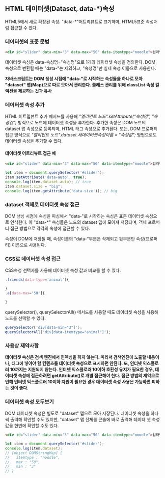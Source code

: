 ## HTML 데이터셋(Dataset, data-*)속성

HTML5에서 새로 확장된 속성.
"data-*"어트리뷰트로 표기하며, HTML5표준 속성처럼 접근할 수 있다.

### 데이터셋의 표준 문법
```html
<div id="slider" data-min="3" data-max="50" data-itemtype="noodle">컵라면</div>
```
데이터셋 속성은 data-속성명="속성명"으로 1개의 데이터셋 속성을 정의한다. DOM 속성으로 변환될 때는 "data-"는 제외하고, "속성명"만 실제 속성 이름으로 사용한다. 

**자바스크립트는 DOM 생성 시점에 "data-"로 시작하는 속성들을 하나로 모아 "dataset" 맵(Map)으로 따로 모아서 관리한다. 클래스 관리를 위해 classList 속성 컬렉션을 제공하는 것과 유사**


### 데이터셋 속성 추가
HTML 어트립뷰트 추가 메서드를 사용해
*"엘리먼트 노드".setAttribute("속성명", "속성값")* 방식으로 노드에 데이터셋 속성을 추가한다. 추가한 속성은 DOM 노드의 dataset 맵 속성으로 등록되며, HTML 태그 속성으로 추가된다. 
또는, DOM 프로퍼티 접근 방식으로
*"엘리먼트 노드".dataset.새데이터셋속성이름 = "속성값";*
방법으로도 데이터셋 속성을 추가할 수 있다.

#### 데이터셋 어트리뷰트 접근 예
```html
<div id="slider" data-min="3" data-max="50" data-itemtype="noodle">컵라면</div>
```
```javascript
let item = document.querySelector('#slider');
item.setAttribute('data-auto', true);
console.log(item.dataset.auto); // true
item.dataset.size = "big";
console.log(item.getAttribute('data-size')); // big
```

### dataset 객체로 데이터셋 속성 접근
DOM 생성 시점에 속성을 파싱해서 "data-"로 시작하는 속성은 표준 데이터셋 속성으로 인식한다.
이 "data-*" 속성들은 노드의 dataset 맵에 모아져 저장되며, 객체 프로퍼티 접근 방법으로 각각의 속성에 접근할 수 있다.

속성이 DOM에 저장될 때, 속성이름의 "data-"부분은 삭제되고 뒷부분만 속성(프로퍼티) 이름으로 사용된다.



### CSS로 데이터셋 속성 접근
CSS속성 선택자를 사용해 데이터셋 속성 값과 비교를 할 수 있다.
```css
.friends[data-type='animal']{

}
.a[data-max='50']{

}
```
querySelector(), querySelectorAll() 메서드를 사용할 때도 데이터셋 속성을 사용해 노드를 선택할 수 있다.
```javascript
querySelector('div[data-min="3"]');
querySelectorAll('div[data-itemtype="animal"]');
```


### 사용상 제약사항
**데이터셋 속성은 검색 엔진에서 인덱싱을 하지 않는다. 따라서 검색엔진에 노출할 내용이나, 태그에 넣어야 할 컨텐츠를 데이터셋 속성으로 표시하면 안된다. 또, 인터넷 익스플로러 10까지는 지원되지 않는다. 인터넷 익스플로러 10이하 호환성 유지가 필요한 경우, 데이터셋 속성에 접근하려면 getAttribute()로 개별 접근해야 한다. 접근 방법의 제약으로 인해 인터넷 익스플로러 10이하 지원이 필요한 경우 데이터셋 속성 사용은 가능하면 피하는 것이 좋다.**


### 데이터셋 속성 모두보기
DOM 데이터셋 속성은 별도로 "dataset" 맵으로 모아 저장된다. 데이터셋 속성을 하나씩 출력해 확인할 수도 있지만, "dataset" 맵 전체를 콘솔에 바로 출력해 데이터 셋 속성 값을 한번에 확인할 수도 있다.
```html
<div id="slider" data-min="3" data-max="50" data-itemtype="noodle">컵라면</div>
```
```javascript
let item = document.querySelector('#slider');
console.log(item.dataset);
// [object DOMStringMap] {
//   itemtype : "noddle",
//   max : "50",
//   min : "3"
// }
```